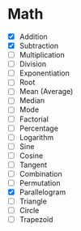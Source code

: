# Math

- [x] Addition
- [x] Subtraction
- [ ] Multiplication
- [ ] Division
- [ ] Exponentiation
- [ ] Root
- [ ] Mean (Average)
- [ ] Median
- [ ] Mode
- [ ] Factorial
- [ ] Percentage
- [ ] Logarithm
- [ ] Sine
- [ ] Cosine
- [ ] Tangent
- [ ] Combination
- [ ] Permutation
- [x] Parallelogram
- [ ] Triangle
- [ ] Circle
- [ ] Trapezoid
